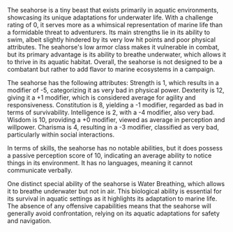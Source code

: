 The seahorse is a tiny beast that exists primarily in aquatic environments, showcasing its unique adaptations for underwater life. With a challenge rating of 0, it serves more as a whimsical representation of marine life than a formidable threat to adventurers. Its main strengths lie in its ability to swim, albeit slightly hindered by its very low hit points and poor physical attributes. The seahorse's low armor class makes it vulnerable in combat, but its primary advantage is its ability to breathe underwater, which allows it to thrive in its aquatic habitat. Overall, the seahorse is not designed to be a combatant but rather to add flavor to marine ecosystems in a campaign.

The seahorse has the following attributes: Strength is 1, which results in a modifier of -5, categorizing it as very bad in physical power. Dexterity is 12, giving it a +1 modifier, which is considered average for agility and responsiveness. Constitution is 8, yielding a -1 modifier, regarded as bad in terms of survivability. Intelligence is 2, with a -4 modifier, also very bad. Wisdom is 10, providing a +0 modifier, viewed as average in perception and willpower. Charisma is 4, resulting in a -3 modifier, classified as very bad, particularly within social interactions.

In terms of skills, the seahorse has no notable abilities, but it does possess a passive perception score of 10, indicating an average ability to notice things in its environment. It has no languages, meaning it cannot communicate verbally.

One distinct special ability of the seahorse is Water Breathing, which allows it to breathe underwater but not in air. This biological ability is essential for its survival in aquatic settings as it highlights its adaptation to marine life. The absence of any offensive capabilities means that the seahorse will generally avoid confrontation, relying on its aquatic adaptations for safety and navigation.
